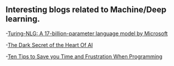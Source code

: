 
## Interesting blogs related to Machine/Deep learning.


-[Turing-NLG: A 17-billion-parameter language model by Microsoft](https://www.microsoft.com/en-us/research/blog/turing-nlg-a-17-billion-parameter-language-model-by-microsoft/)

-[The Dark Secret of the Heart Of AI ](https://www.technologyreview.com/s/604087/the-dark-secret-at-the-heart-of-ai/)

-[Ten Tips to Save you Time and Frustration When Programming](https://towardsdatascience.com/ten-tips-to-save-you-time-and-frustration-when-programming-1f5a4b61f390)